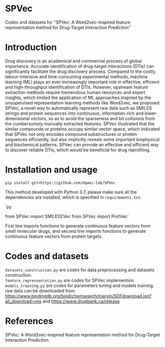 # SPVec
Codes and datasets for "SPVec: A Word2vec-inspired feature representation method for Drug-Target Interaction Prediction"
# Introduction
Drug discovery is an academical and commercial process of global importance. Accurate identification of drug-target interactions (DTIs) can significantly facilitate the drug discovery process. Compared to the costly, labour-intensive and time-consuming experimental methods, machine learning (ML) plays an ever-increasingly important role in effective, efficient and high-throughput identification of DTIs. However, upstream feature extraction methods require tremendous human resources and expert insights, which limited the application of ML approaches.Inspired by the unsupervised representation learning methods like Word2vec, we proposed SPVec, a novel way to automatically represent raw data such as SMILES strings and protein sequences into continuous, information-rich and lower-dimensional vectors, so as to avoid the sparseness and bit collisions from the cumbersomely manually extracted features. SPVec illustrated that the similar compounds or proteins occupy similar vector space, which indicated that SPVec not only encodes compound substructures or protein sequences efficiently, but also implicitly reveals some important biophysical and biochemical patterns. SPVec can provide an effective and efficient way to discover reliable DTIs, which would be beneficial for drug reprofiling.
# Installation and usage
 `pip install git+https://github.com/dqwei-lab/SPVec`
 
This method developed with Python 3.7, please make sure all the dependencies are installed, which is specified in `requirements.txt`.

`py 

from SPVec import SMILES2Vec
from SPVec import ProtVec`

First line imports functions to generate continuous feature vectors from small molecular drugs, and second line imports functions to generate continuous feature vectors from protein targets.

# Codes and datasets
`datasets_construction.py` are codes for data preprocessing and datasets construction.  
`feature_reprensentation.py` are codes for SPVec implemention  
`models_training.py` are codes for parameters tuning and models training.  
raw data can be downloaded from https://www.bindingdb.org/bind/chemsearch/marvin/SDFdownload.jsp?all_download=yes  and https://www.drugbank.ca/release

# References
SPVec: A Word2vec-inspired feature representation method for Drug-Target Interaction Prediction

